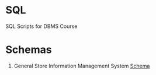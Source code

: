 # SQL
SQL Scripts for DBMS Course 

# Schemas
1. General Store Information Management System [Schema](https://github.com/Evadore/sql/scripts/general_store_information_system.sql)